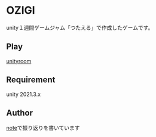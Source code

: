 # OZIGI
unity１週間ゲームジャム「つたえる」で作成したゲームです。

## Play
[unityroom](https://unityroom.com/games/ozigi)

## Requirement
unity 2021.3.x

## Author
[note](https://note.com/yomi8802/n/nd64b6c6e261c)で振り返りを書いています